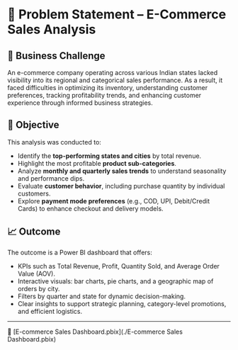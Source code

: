 # 📌 Problem Statement – E-Commerce Sales Analysis

## 🧩 Business Challenge

An e-commerce company operating across various Indian states lacked visibility into its regional and categorical sales performance. As a result, it faced difficulties in optimizing its inventory, understanding customer preferences, tracking profitability trends, and enhancing customer experience through informed business strategies.

## 🎯 Objective

This analysis was conducted to:

- Identify the **top-performing states and cities** by total revenue.
- Highlight the most profitable **product sub-categories**.
- Analyze **monthly and quarterly sales trends** to understand seasonality and performance dips.
- Evaluate **customer behavior**, including purchase quantity by individual customers.
- Explore **payment mode preferences** (e.g., COD, UPI, Debit/Credit Cards) to enhance checkout and delivery models.

## 📈 Outcome

The outcome is a Power BI dashboard that offers:

- KPIs such as Total Revenue, Profit, Quantity Sold, and Average Order Value (AOV).
- Interactive visuals: bar charts, pie charts, and a geographic map of orders by city.
- Filters by quarter and state for dynamic decision-making.
- Clear insights to support strategic planning, category-level promotions, and efficient logistics.

---

🔗 [E-commerce Sales Dashboard.pbix](./E-commerce Sales Dashboard.pbix)


